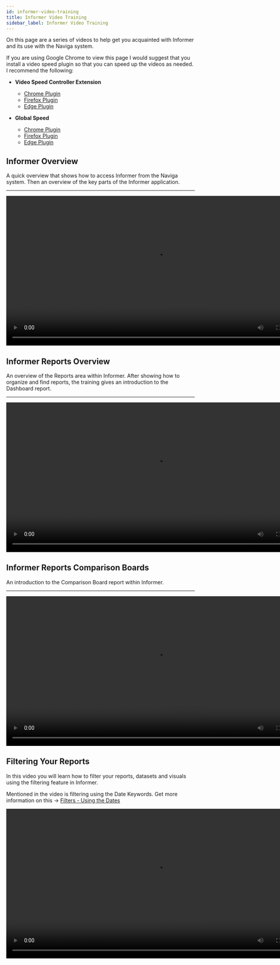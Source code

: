 ```yaml
---
id: informer-video-training
title: Informer Video Training
sidebar_label: Informer Video Training
---
```


On this page are a series of videos to help get you acquainted with Informer and its use with the Naviga system.

If you are using Google Chrome to view this page I would suggest that you install a video speed plugin so that you can speed up the videos as needed. I recommend the following:

- **Video Speed Controller Extension**

  - [Chrome Plugin](https://chrome.google.com/webstore/detail/video-speed-controller/nffaoalbilbmmfgbnbgppjihopabppdk)
  - [Firefox Plugin](https://addons.mozilla.org/en-US/firefox/addon/videospeed/)
  - [Edge Plugin](https://microsoftedge.microsoft.com/addons/detail/video-speed-control/mfoipakdadgplilpebhnebgafaoofblh)

- **Global Speed**

  - [Chrome Plugin](https://chrome.google.com/webstore/detail/global-speed-youtube-netf/jpbjcnkcffbooppibceonlgknpkniiff)
  - [Firefox Plugin](https://addons.mozilla.org/firefox/addon/global-speed/)
  - [Edge Plugin](https://microsoftedge.microsoft.com/addons/detail/mjhlabbcmjflkpjknnicihkfnmbdfced)

## Informer Overview

A quick overview that shows how to access Informer from the Naviga system. Then an overview of the key parts of the Informer application.

---

<div>
  <video width="800px" controls>
  <source src="./videos/001-Informer-Introduction.mp4"/>
</video>
</div>

## Informer Reports Overview

An overview of the Reports area within Informer. After showing how to organize and find reports, the training gives an introduction to the Dashboard report.

---

<div>
  <video width="800px" controls>
  <source src="./videos/002-Informer-ReportsArea-Overview.mp4"/>
</video>
</div>

## Informer Reports Comparison Boards

An introduction to the Comparison Board report within Informer.

---

<div>
  <video width="800px" controls>
  <source src="./videos/003-Informer-ReportsArea-ComparisonBoard.mp4"/>
</video>
</div>

## Filtering Your Reports

In this video you will learn how to filter your reports, datasets and visuals using the filtering feature in Informer.

Mentioned in the video is filtering using the Date Keywords. Get more information on this -> [Filters - Using the Dates](./informer-basics/#filters---using-the-dates)

<div>
  <video width="800px" controls>
  <source src="./videos/004-Informer-Filtering.mp4"/>
</video>
</div>

